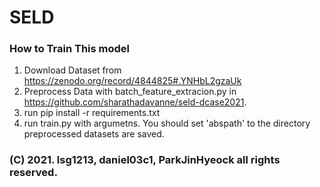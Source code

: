 # SELD


### How to Train This model

1. Download Dataset from https://zenodo.org/record/4844825#.YNHbL2gzaUk
2. Preprocess Data with batch_feature_extracion.py in https://github.com/sharathadavanne/seld-dcase2021.
3. run pip install -r requirements.txt
4. run train.py with argumetns. You should set 'abspath' to the directory preprocessed datasets are saved. 


### (C) 2021. lsg1213, daniel03c1, ParkJinHyeock all rights reserved.